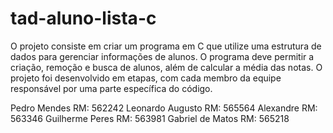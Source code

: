 # tad-aluno-lista-c

O projeto consiste em criar um programa em C que utilize uma estrutura de dados para gerenciar informações de alunos. O programa deve permitir a criação, remoção e busca de alunos, além de calcular a média das notas. O projeto foi desenvolvido em etapas, com cada membro da equipe responsável por uma parte específica do código.

Pedro Mendes RM: 562242
Leonardo Augusto RM: 565564
Alexandre RM: 563346
Guilherme Peres RM: 563981
Gabriel de Matos RM: 565218

